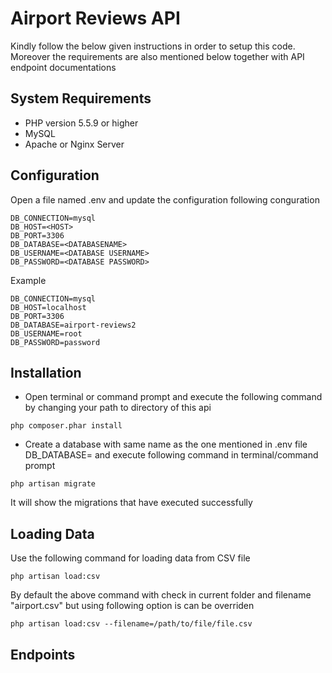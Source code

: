# Airport Reviews API

Kindly follow the below given instructions in order to setup this code. Moreover the requirements 
are also mentioned below together with API endpoint documentations


## System Requirements

- PHP version 5.5.9 or higher
- MySQL
- Apache or Nginx Server
 
## Configuration

Open a file named .env and update the configuration following conguration 

```
DB_CONNECTION=mysql
DB_HOST=<HOST>
DB_PORT=3306
DB_DATABASE=<DATABASENAME>
DB_USERNAME=<DATABASE USERNAME>
DB_PASSWORD=<DATABASE PASSWORD>
```
Example 

```
DB_CONNECTION=mysql
DB_HOST=localhost
DB_PORT=3306
DB_DATABASE=airport-reviews2
DB_USERNAME=root
DB_PASSWORD=password
```

## Installation

- Open terminal or command prompt and execute the following command by changing your path to directory of this api

```
php composer.phar install
```
- Create a database with same name as the one mentioned in .env file DB_DATABASE=<DATABASENAME> and execute following command
  in terminal/command prompt

```
php artisan migrate
```
It will show the migrations that have executed successfully

## Loading Data

Use the following command for loading data from CSV file
```
php artisan load:csv
```
By default the above command with check in current folder and filename "airport.csv" but using following option is can be
overriden

```
php artisan load:csv --filename=/path/to/file/file.csv
```


## Endpoints









